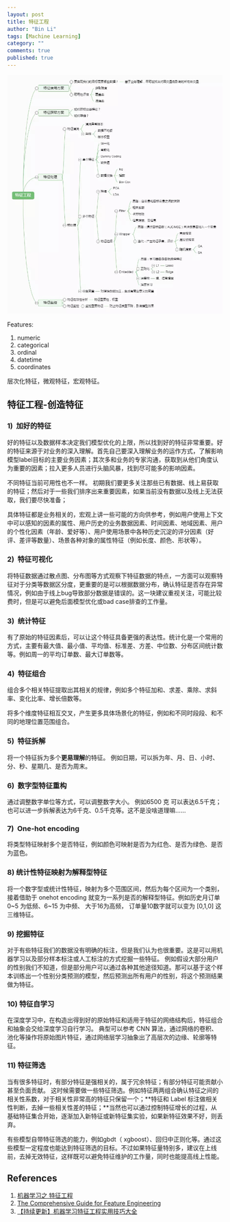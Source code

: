 ```yaml
---
layout: post
title: 特征工程
author: "Bin Li"
tags: [Machine Learning]
category: ""
comments: true
published: true
---
```


![](/img/media/15427027069088.jpg)

Features:
1. numeric
2. categorical
3. ordinal
4. datetime
5. coordinates

层次化特征，微观特征，宏观特征。

## 特征工程-创造特征
### 1)  加好的特征
好的特征以及数据样本决定我们模型优化的上限，所以找到好的特征非常重要。好的特征来源于对业务的深入理解。首先自己要深入理解业务的运作方式，了解影响模型label目标的主要业务因素；其次多和业务的专家沟通，获取到从他们角度认为重要的因素；拉入更多人员进行头脑风暴，找到尽可能多的影响因素。

不同特征当前可用性也不一样。 初期我们要更多关注那些已有数据、线上易获取的特征；然后对于一些我们排序出来重要因素，如果当前没有数据以及线上无法获取，我们要尽快准备；

具体特征都是业务相关的，宏观上讲一些可能的方向供参考，例如用户使用上下文中可以感知的因素的属性、用户历史的业务数据因素、时间因素、地域因素、用户的个性化因素（年龄、爱好等）、用户使用场景中各种历史沉淀的评分因素（好评、差评等数量）、场景各种对象的属性特征（例如长度、颜色、形状等）。

### 2)  特征可视化
将特征数据通过散点图、分布图等方式观察下特征数据的特点，一方面可以观察特征对于分类等数据区分度，更重要的是可以根据数据分布，确认特征是否存在异常情况，例如由于线上bug导致部分数据是错误的。这一块建议重视关注，可能比较费时，但是可以避免后面模型优化或bad case排查的工作量。

### 3)  统计特征
有了原始的特征因素后，可以让这个特征具备更强的表达性。统计化是一个常用的方式，主要有最大值、最小值、平均值、标准差、方差、中位数、分布区间统计数等。例如周一的平均订单数、最大订单数等。

### 4)  特征组合
组合多个相关特征提取出其相关的规律，例如多个特征加和、求差、乘除、求斜率、变化比率、增长倍数等。

将多个维度特征相互交叉，产生更多具体场景化的特征，例如和不同时段段、和不同的地理位置范围组合。

### 5)  特征拆解
将一个特征拆为多个**更易理解**的特征。 例如日期，可以拆为年、月、日、小时、分、秒、星期几、是否为周末。

### 6)  数字型特征重构
通过调整数字单位等方式，可以调整数字大小。 例如6500 克 可以表达6.5千克； 也可以进一步拆解表达为6千克、0.5千克等。这不是没啥道理嘛……

### 7)  One-hot encoding
将类型特征映射多个是否特征，例如颜色可映射是否为为红色、是否为绿色、是否为蓝色。

### 8) 统计性特征映射为解释型特征
将一个数字型或统计性特征，映射为多个范围区间，然后为每个区间为一个类别，接着借助于 onehot encoding 就变为一系列是否的解释型特征。例如历史月订单 0~5 为低频、6~15 为中频、 大于16为高频， 订单量10数字就可以变为 [0,1,0] 这三维特征。

### 9) 挖掘特征
对于有些特征我们的数据没有明确的标注，但是我们认为也很重要。这是可以用机器学习以及部分样本标注或人工标注的方式挖掘一些特征。 例如假设大部分用户的性别我们不知道，但是部分用户可以通过各种其他途径知道。那可以基于这个样本训练出一个性别分类预测的模型，然后预测出所有用户的性别，将这个预测结果做为特征。

### 10) 特征自学习
在深度学习中，在构造出得到好的原始特征和适用于特征的网络结构后，特征组合和抽象会交给深度学习自行学习。 典型可以参考 CNN 算法，通过网络的卷积、池化等操作将原始图片特征，通过网络层学习抽象出了高层次的边缘、轮廓等特征。

### 11) 特征筛选
当有很多特征时，有部分特征是强相关的，属于冗余特征；有部分特征可能贡献小甚至负面贡献。 这时候需要做一些特征筛选。例如特征两两组合确认特征之间的相关性系数，对于相关性非常高的特征只保留一个；**特征和 Label 标注做相关性判断，去掉一些相关性差的特征；**当然也可以通过控制特征增长的过程，从基础特征集合开始，逐渐加入新特征或新特征集实验，如果新特征效果不好，则丢弃。

有些模型自带特征筛选的能力，例如gbdt（ xgboost）、回归中正则化等。通过这些模型一定程度也能达到特征筛选的目标。不过如果特征量特别多，建议在上线前，去掉无效特征，这样既可以避免特征维护的工作量，同时也能提高线上性能。


## References
1. [机器学习之 特征工程](https://juejin.im/post/5b569edff265da0f7b2f6c65)
2. [The Comprehensive Guide for Feature Engineering](https://adataanalyst.com/machine-learning/comprehensive-guide-feature-engineering/)
3. [【持续更新】机器学习特征工程实用技巧大全](https://zhuanlan.zhihu.com/p/26444240)
